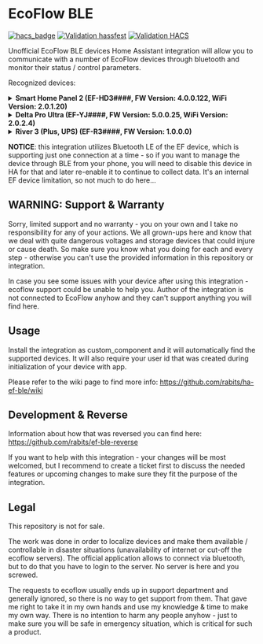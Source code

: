 # EcoFlow BLE

[![hacs_badge](https://img.shields.io/badge/HACS-Default-41BDF5.svg)](https://github.com/hacs/integration)
[![Validation hassfest](https://github.com/rabits/ha-ef-ble/actions/workflows/validate-hassfest.yaml/badge.svg)](https://github.com/rabits/ha-ef-ble/actions/workflows/validate-hassfest.yaml)
[![Validation HACS](https://github.com/rabits/ha-ef-ble/actions/workflows/validate-hacs.yaml/badge.svg)](https://github.com/rabits/ha-ef-ble/actions/workflows/validate-hacs.yaml)

Unofficial EcoFlow BLE devices Home Assistant integration will allow you to communicate with a
number of EcoFlow devices through bluetooth and monitor their status / control parameters.

Recognized devices:
<details><summary>
<b>Smart Home Panel 2 (EF-HD3####, FW Version: 4.0.0.122, WiFi Version: 2.0.1.20)</b>
</summary>

| *Sensors*                      |
|--------------------------------|
| Battery Level                  |
| Input Power                    |
| Output Power                   |
| Grid Power                     |
| Power In Use                   |
| Circuit Power (Each Circuit)   |
| Circuit Current (Each Circuit) |
| Channel Current (Each Channel) |
</details>
<details><summary>
<b>Delta Pro Ultra (EF-YJ####, FW Version: 5.0.0.25, WiFi Version: 2.0.2.4)</b>
</summary>

| *Sensors*                |
|--------------------------|
| Battery Level            |
| Input Power              |
| Output Power             |
| Low Voltage Solar Power  |
| High Voltage Solar Power |
</details>
<details><summary><b>River 3 (Plus, UPS) (EF-R3####, FW Version: 1.0.0.0)</b></summary>

| *Sensors*                       | *Switches*     | *Sliders*            | *Selects*            |
|---------------------------------|----------------|----------------------|----------------------|
| AC Input Energy                 | AC Port        | Backup Reserve Level | Led Mode (Plus only) |
| AC Input Power                  | DC Port        | Max Charge Limit     |                      |
| AC Output Energy                | Backup Reserve | Min Discharge Limit  |                      |
| AC Output Power                 |                |                      |                      |
| Battery Level                   |                |                      |                      |
| DC 12V Port Output Energy       |                |                      |                      |
| DC 12V Port Output Power        |                |                      |                      |
| DC Input Energy                 |                |                      |                      |
| DC Input Power                  |                |                      |                      |
| Input Energy Total              |                |                      |                      |
| Input Power Total               |                |                      |                      |
| Output Energy Total             |                |                      |                      |
| Output Power Total              |                |                      |                      |
| USB A Output Energy             |                |                      |                      |
| USB A Output Power              |                |                      |                      |
| USB C Output Energy             |                |                      |                      |
| USB C Output Power              |                |                      |                      |
| Battery Input Power (disabled)  |                |                      |                      |
| Battery Output Power (disabled) |                |                      |                      |
| Cell Temperature (disabled)     |                |                      |                      |
</details>

</p>

**NOTICE**: this integration utilizes Bluetooth LE of the EF device, which is supporting just one
connection at a time - so if you want to manage the device through BLE from your phone, you will
need to disable this device in HA for that and later re-enable it to continue to collect data. It's
an internal EF device limitation, so not much to do here...

## WARNING: Support & Warranty

Sorry, limited support and no warranty - you on your own and I take no responsibility for any of
your actions. We all grown-ups here and know that we deal with quite dangerous voltages and storage
devices that could injure or cause death. So make sure you know what you doing for each and every
step - otherwise you can't use the provided information in this repository or integration.

In case you see some issues with your device after using this integration - ecoflow support could
be unable to help you. Author of the integration is not connected to EcoFlow anyhow and they can't
support anything you will find here.

## Usage

Install the integration as custom_component and it will automatically find the supported devices.
It will also require your user id that was created during initialization of your device with app.

Please refer to the wiki page to find more info: https://github.com/rabits/ha-ef-ble/wiki

## Development & Reverse

Information about how that was reversed you can find here: https://github.com/rabits/ef-ble-reverse

If you want to help with this integration - your changes will be most welcomed, but I recommend to
create a ticket first to discuss the needed features or upcoming changes to make sure they fit the
purpose of the integration.

## Legal

This repository is not for sale.

The work was done in order to localize devices and make them available / controllable in disaster
situations (unavailability of internet or cut-off the ecoflow servers). The official application
allows to connect via bluetooth, but to do that you have to login to the server. No server is here
and you screwed.

The requests to ecoflow usually ends up in support department and generally ignored, so there is no
way to get support from them. That gave me right to take it in my own hands and use my knowledge &
time to make my own way. There is no intention to harm any people anyhow - just to make sure you
will be safe in emergency situation, which is critical for such a product.
